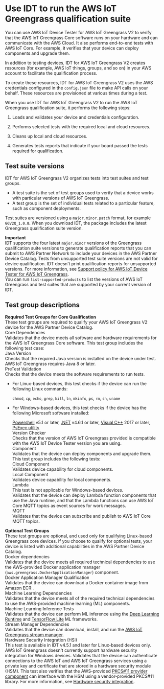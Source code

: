 # Use IDT to run the AWS IoT Greengrass qualification suite<a name="idt-greengrass-qualification"></a>

You can use AWS IoT Device Tester for AWS IoT Greengrass V2 to verify that the AWS IoT Greengrass Core software runs on your hardware and can communicate with the AWS Cloud\. It also performs end\-to\-end tests with AWS IoT Core\. For example, it verifies that your device can deploy components and upgrade them\. 

In addition to testing devices, IDT for AWS IoT Greengrass V2 creates resources \(for example, AWS IoT things, groups, and so on\) in your AWS account to facilitate the qualification process\.

<a name="idt-aws-credentials"></a>To create these resources, IDT for AWS IoT Greengrass V2 uses the AWS credentials configured in the `config.json` file to make API calls on your behalf\. These resources are provisioned at various times during a test\.

When you use IDT for AWS IoT Greengrass V2 to run the AWS IoT Greengrass qualification suite, it performs the following steps:

1. Loads and validates your device and credentials configuration\.

1. Performs selected tests with the required local and cloud resources\.

1. Cleans up local and cloud resources\.

1. Generates tests reports that indicate if your board passed the tests required for qualification\.

## Test suite versions<a name="idt-test-suite-versions"></a>

IDT for AWS IoT Greengrass V2 organizes tests into test suites and test groups\.<a name="idt-test-suites-groups"></a>
+ A test suite is the set of test groups used to verify that a device works with particular versions of AWS IoT Greengrass\.
+ A test group is the set of individual tests related to a particular feature, such as component deployments\.

Test suites are versioned using a `major.minor.patch` format, for example `GGV2Q_1.0.0`\. When you download IDT, the package includes the latest Greengrass qualification suite version\.

**Important**  
IDT supports the four latest `major.minor` versions of the Greengrass qualification suite versions to generate qualification reports that you can submit to AWS Partner Network to include your devices in the AWS Partner Device Catalog\. Tests from unsupported test suite versions are not valid for device qualification\. IDT doesn't print qualification reports for unsupported versions\. For more information, see [Support policy for AWS IoT Device Tester for AWS IoT Greengrass](idt-support-policy.md)\.  
You can run `list-supported-products` to list the versions of AWS IoT Greengrass and test suites that are supported by your current version of IDT\. 

## Test group descriptions<a name="dt-test-groups"></a>

**Required Test Groups for Core Qualification**  
These test groups are required to qualify your AWS IoT Greengrass V2 device for the AWS Partner Device Catalog\.    
Core Dependencies  
Validates that the device meets all software and hardware requirements for the AWS IoT Greengrass Core software\. This test group includes the following test case:     
Java Version  
Checks that the required Java version is installed on the device under test\. AWS IoT Greengrass requires Java 8 or later\.  
PreTest Validation  
Checks that the device meets the software requirements to run tests\.   
+ For Linux\-based devices, this test checks if the device can run the following Linux commands: 

  `chmod`, `cp`, `echo`, `grep`, `kill`, `ln`, `mkinfo`, `ps`, `rm`, `sh`, `uname` 
+ For Windows\-based devices, this test checks if the device has the following Microsoft software installed:

  [Powershell](https://learn.microsoft.com/en-us/powershell/?view=powershell-7.1) v5\.1 or later, [\.NET](https://learn.microsoft.com/en-us/dotnet/) v4\.6\.1 or later, [Visual C\+\+](https://learn.microsoft.com/en-us/cpp/windows/latest-supported-vc-redist?view=msvc-170) 2017 or later, [PsExec utility](https://learn.microsoft.com/en-us/sysinternals/downloads/psexec)  
Version Checker  
Checks that the version of AWS IoT Greengrass provided is compatible with the AWS IoT Device Tester version you are using\.  
Component  
Validates that the device can deploy components and upgrade them\. This test group includes the following tests:    
Cloud Component  
Validates device capability for cloud components\.  
Local Component  
Validates device capability for local components\.  
Lambda  
This test is not applicable for Windows\-based devices\.  
Validates that the device can deploy Lambda function components that use the Java runtime, and that the Lambda functions can use AWS IoT Core MQTT topics as event sources for work messages\.  
MQTT  
Validates that the device can subscribe and publish to AWS IoT Core MQTT topics\.

**Optional Test Groups**  
These test groups are optional, and used only for qualifying Linux\-based Greengrass core devices\. If you choose to qualify for optional tests, your device is listed with additional capabilities in the AWS Partner Device Catalog\.  
Docker dependencies  
<a name="description-docker"></a>Validates that the device meets all required technical dependencies to use the AWS\-provided Docker application manager \(`aws.greengrass.DockerApplicationManager`\) component\.  
Docker Application Manager Qualification  
<a name="description-docker-app-manager-qual"></a>Validates <a name="description-docker-app-manager-qual-phrase"></a>that the device can download a Docker container image from Amazon ECR \.  
Machine Learning Dependencies  
<a name="description-ml"></a>Validates that the device meets all of the required technical dependencies to use the AWS\-provided machine learning \(ML\) components\.  
Machine Learning Inference Tests  
<a name="description-ml-inference"></a>Validates <a name="description-ml-inference-phrase"></a>that the device can perform ML inference using the [Deep Learning Runtime](https://github.com/neo-ai/neo-ai-dlr) and [TensorFlow Lite](https://www.tensorflow.org/lite/guide/python) ML frameworks\.  
Stream Manager Dependencies  
<a name="description-sm"></a>Validates that the device can download, install, and run the [AWS IoT Greengrass stream manager](manage-data-streams.md)\.  
Hardware Security Integration \(HSI\)  
This test is available in IDT v4\.5\.1 and later for Linux\-based devices only\. AWS IoT Greengrass doesn't currently support hardware security integration for Windows devices\.
<a name="description-hsi"></a>Validates that the device can authenticate connections to the AWS IoT and AWS IoT Greengrass services using a private key and certificate that are stored in a hardware security module \(HSM\)\. This test also verifies that the AWS\-provided [PKCS\#11 provider component](pkcs11-provider-component.md) can interface with the HSM using a vendor\-provided PKCS\#11 library\. For more information, see [Hardware security integration](hardware-security.md)\.
